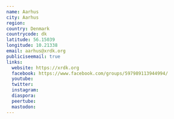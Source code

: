 ```yaml
---
name: Aarhus
city: Aarhus
region:
country: Denmark
countrycode: dk
latitude: 56.15039
longitude: 10.21338
email: aarhus@xrdk.org
publiciseemail: true
links:
  website: https://xrdk.org
  facebook: https://www.facebook.com/groups/597989113944994/
  youtube:
  twitter:
  instagram:
  diaspora:
  peertube:
  mastodon:
---
```

